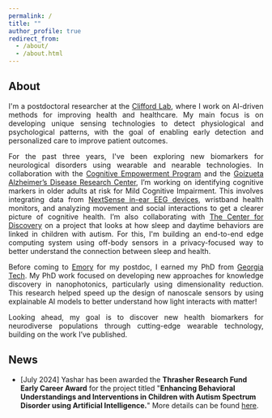 ```yaml
---
permalink: /
title: ""
author_profile: true
redirect_from: 
  - /about/
  - /about.html
---
```


## About

<div style="text-align: justify;"> 
I'm a postdoctoral researcher at the <a href="https://gdclifford.info/gari">Clifford Lab</a>, where I work on AI-driven methods for improving health and healthcare. My main focus is on developing unique sensing technologies to detect physiological and psychological patterns, with the goal of enabling early detection and personalized care to improve patient outcomes.

For the past three years, I've been exploring new biomarkers for neurological disorders using wearable and nearable technologies. In collaboration with the <a href="https://empowerment.emory.edu">Cognitive Empowerment Program</a> and the <a href="https://alzheimers.emory.edu">Goizueta Alzheimer’s Disease Research Center</a>, I’m working on identifying cognitive markers in older adults at risk for Mild Cognitive Impairment. This involves integrating data from <a href="https://www.nextsense.io">NextSense in-ear EEG devices</a>, wristband health monitors, and analyzing movement and social interactions to get a clearer picture of cognitive health. I’m also collaborating with <a href="https://thecenterfordiscovery.org">The Center for Discovery</a> on a project that looks at how sleep and daytime behaviors are linked in children with autism. For this, I'm building an end-to-end edge computing system using off-body sensors in a privacy-focused way to better understand the connection between sleep and health.

Before coming to <a href="https://www.emory.edu/home/index.html">Emory</a> for my postdoc, I earned my PhD from <a href="https://www.gatech.edu">Georgia Tech</a>. My PhD work focused on developing new approaches for knowledge discovery in nanophotonics, particularly using dimensionality reduction. This research helped speed up the design of nanoscale sensors by using explainable AI models to better understand how light interacts with matter!

Looking ahead, my goal is to discover new health biomarkers for neurodiverse populations through cutting-edge wearable technology, building on the work I’ve published.
</div>



## News

- [July 2024] Yashar has been awarded the **Thrasher Research Fund Early Career Award** for the project titled "**Enhancing Behavioral Understandings and Interventions in Children with Autism Spectrum Disorder using Artificial Intelligence.**" More details can be found [here](https://www.thrasherresearch.org/grant/02384?lang=eng).

